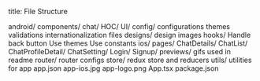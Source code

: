 title: File Structure

android/
components/
    chat/
    HOC/
    UI/
config/
    configurations
    themes
    validations
    internationalization files
designs/
    design images
hooks/
    Handle back button
    Use themes
    Use constants
ios/
pages/
    ChatDetails/
    ChatList/
    ChatProfileDetail/
    ChatSetting/
    Login/
    Signup/
previews/
    gifs used in readme
router/
    router configs
store/
    redux store and reducers 
utils/
    utilities for app
app.json
app-ios.jpg
app-logo.png
App.tsx
package.json